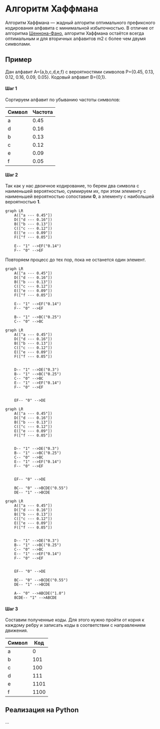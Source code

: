 
# Алгоритм Хаффмана

Алгоритм Хаффмана — жадный алгоритм оптимального префиксного кодирования алфавита с минимальной избыточностью.
В отличие от алгоритма [Шеннона-Фано](../shannon-fano/README.md), алгоритм Хаффмана остаётся всегда оптимальным 
и для вторичных алфавитов m2 с более чем двумя символами.

## Пример

Дан алфавит A={a,b,c,d,e,f} с вероятностями символов P={0.45, 0.13, 0.12, 0.16, 0.09, 0.05}.
Кодовый алфавит B={0,1}.

#### Шаг 1

Сортируем алфавит по убыванию частоты символов:

| Символ | Частота |
|--------|---------|
| a      | 0.45    |
| d      | 0.16    |
| b      | 0.13    |
| c      | 0.12    |
| e      | 0.09    |
| f      | 0.05    |

#### Шаг 2

Так как у нас двоичное кодирование, то берем два символа с наименьшей вероятностью, 
суммируем их, при этом элементу с наименьшей вероятностью сопоставим **0**, 
а элементу с наибольшей вероятностью **1**.

```mermaid
graph LR
    A(["a --- 0.45"])
    D(["d --- 0.16"])  
    B(["b --- 0.13"])  
    C(["c --- 0.12"])
    E(["e --- 0.09"])
    F(["f --- 0.05"])
    
    E-- "1" -->EF("0.14")
    F-- "0" -->EF
```

Повторяем процесс до тех пор, пока не останется один элемент.

```mermaid
graph LR
    A(["a --- 0.45"])
    D(["d --- 0.16"])  
    B(["b --- 0.13"])  
    C(["c --- 0.12"])
    E(["e --- 0.09"])
    F(["f --- 0.05"])

    E-- "1" -->EF("0.14")
    F-- "0" -->EF
    
    B-- "1" -->BC("0.25")
    C-- "0" -->BC

```

```mermaid
graph LR
    A(["a --- 0.45"])
    D(["d --- 0.16"])  
    B(["b --- 0.13"])  
    C(["c --- 0.12"])
    E(["e --- 0.09"])
    F(["f --- 0.05"])


    D-- "1" -->DE("0.3")
    B-- "1" -->BC("0.25")
    C-- "0" -->BC
    E-- "1" -->EF("0.14")
    F-- "0" -->EF
    
    
    EF-- "0" -->DE

```



```mermaid
graph LR
    A(["a --- 0.45"])
    D(["d --- 0.16"])  
    B(["b --- 0.13"])  
    C(["c --- 0.12"])
    E(["e --- 0.09"])
    F(["f --- 0.05"])


    D-- "1" -->DE("0.3")
    B-- "1" -->BC("0.25")
    C-- "0" -->BC
    E-- "1" -->EF("0.14")
    F-- "0" -->EF
    
    
    EF-- "0" -->DE
    
    BC-- "0" -->BCDE("0.55")
    DE-- "1" -->BCDE

```

```mermaid
graph LR
    A(["a --- 0.45"])
    D(["d --- 0.16"])  
    B(["b --- 0.13"])  
    C(["c --- 0.12"])
    E(["e --- 0.09"])
    F(["f --- 0.05"])


    D-- "1" -->DE("0.3")
    B-- "1" -->BC("0.25")
    C-- "0" -->BC
    E-- "1" -->EF("0.14")
    F-- "0" -->EF
    
    
    EF-- "0" -->DE
    
    BC-- "0" -->BCDE("0.55")
    DE-- "1" -->BCDE
    
    A-- "0" -->ABCDE("1.0")
    BCDE-- "1" -->ABCDE

```

#### Шаг 3

Составим полученные коды. 
Для этого нужно пройти от корня к каждому ребру и записать коды в соответствии с направлением движения.

| Символ | Код  |
|--------|------|
| a      | 0    |
| b      | 101  |
| c      | 100  |
| d      | 111  |
| e      | 1101 |
| f      | 1100 |

## Реализация на Python

...
